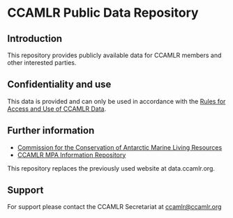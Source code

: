 # CCAMLR Public Data Repository

## Introduction

This repository provides publicly available data for CCAMLR members and other interested parties.

## Confidentiality and use

This data is provided and can only be used in accordance with the [Rules for
Access and Use of CCAMLR Data](https://www.ccamlr.org/en/data/accessand-use-ccamlr-data).

## Further information

- [Commission for the Conservation of Antarctic Marine Living Resources](https://www.ccamlr.org)
- [CCAMLR MPA Information Repository](https://cmir.ccamlr.org)

This repository replaces the previously used website at data.ccamlr.org.

## Support

For support please contact the CCAMLR Secretariat at [ccamlr@ccamlr.org](ccamlr@ccamlr.org)
